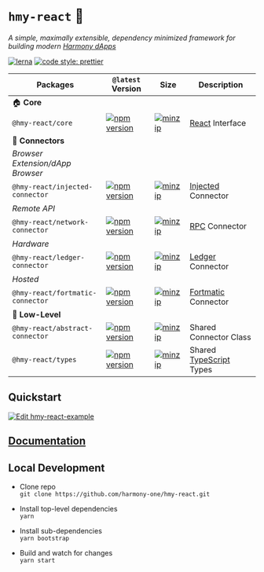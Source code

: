 # `hmy-react` 🧰

_A simple, maximally extensible, dependency minimized framework for building modern [Harmony dApps](https://docs.harmony.one/home/developers)_

[![lerna](https://img.shields.io/badge/maintained%20with-lerna-cc00ff.svg)](https://lerna.js.org/)
[![code style: prettier](https://img.shields.io/badge/code_style-prettier-ff69b4.svg?style=flat-square)](https://github.com/prettier/prettier)

| Packages                              | `@latest` Version                                                                                                                                                         | Size                                                                                                                                                                                 | Description                                                                         |
| ------------------------------------- | ------------------------------------------------------------------------------------------------------------------------------------------------------------------------- | ------------------------------------------------------------------------------------------------------------------------------------------------------------------------------------ | ----------------------------------------------------------------------------------- |
| 🏠 **Core**                           |
| `@hmy-react/core`                    | [![npm version](https://img.shields.io/npm/v/@hmy-react/core/latest.svg)](https://www.npmjs.com/package/@hmy-react/core/v/latest)                                       | [![minzip](https://img.shields.io/bundlephobia/minzip/@hmy-react/core/latest.svg)](https://bundlephobia.com/result?p=@hmy-react/core@latest)                                       | [React](https://reactjs.org/) Interface                                             |
| 🔌 **Connectors**                     |
| _Browser Extension/dApp Browser_      |
| `@hmy-react/injected-connector`      | [![npm version](https://img.shields.io/npm/v/@hmy-react/injected-connector/latest.svg)](https://www.npmjs.com/package/@hmy-react/injected-connector/v/latest)           | [![minzip](https://img.shields.io/bundlephobia/minzip/@hmy-react/injected-connector/latest.svg)](https://bundlephobia.com/result?p=@hmy-react/injected-connector@latest)           | [Injected](https://github.com/ethereum/EIPs/blob/master/EIPS/eip-1193.md) Connector |
| _Remote API_                          |
| `@hmy-react/network-connector`       | [![npm version](https://img.shields.io/npm/v/@hmy-react/network-connector/latest.svg)](https://www.npmjs.com/package/@hmy-react/network-connector/v/latest)             | [![minzip](https://img.shields.io/bundlephobia/minzip/@hmy-react/network-connector/latest.svg)](https://bundlephobia.com/result?p=@hmy-react/network-connector@latest)             | [RPC](https://github.com/ethereum/wiki/wiki/JSON-RPC) Connector                     |
| _Hardware_                            |
| `@hmy-react/ledger-connector`        | [![npm version](https://img.shields.io/npm/v/@hmy-react/ledger-connector/latest.svg)](https://www.npmjs.com/package/@hmy-react/ledger-connector/v/latest)               | [![minzip](https://img.shields.io/bundlephobia/minzip/@hmy-react/ledger-connector/latest.svg)](https://bundlephobia.com/result?p=@hmy-react/ledger-connector@latest)               | [Ledger](https://www.ledger.com/) Connector                                         |
| _Hosted_                              |
| `@hmy-react/fortmatic-connector`     | [![npm version](https://img.shields.io/npm/v/@hmy-react/fortmatic-connector/latest.svg)](https://www.npmjs.com/package/@hmy-react/fortmatic-connector/v/latest)         | [![minzip](https://img.shields.io/bundlephobia/minzip/@hmy-react/fortmatic-connector/latest.svg)](https://bundlephobia.com/result?p=@hmy-react/fortmatic-connector@latest)         | [Fortmatic](https://fortmatic.com/) Connector                                       |
| 🐉 **Low-Level**                      |
| `@hmy-react/abstract-connector`      | [![npm version](https://img.shields.io/npm/v/@hmy-react/abstract-connector/latest.svg)](https://www.npmjs.com/package/@hmy-react/abstract-connector/v/latest)           | [![minzip](https://img.shields.io/bundlephobia/minzip/@hmy-react/abstract-connector/latest.svg)](https://bundlephobia.com/result?p=@hmy-react/abstract-connector@latest)           | Shared Connector Class                                                              |
| `@hmy-react/types`                   | [![npm version](https://img.shields.io/npm/v/@hmy-react/types/latest.svg)](https://www.npmjs.com/package/@hmy-react/types/v/latest)                                     | [![minzip](https://img.shields.io/bundlephobia/minzip/@hmy-react/types/latest.svg)](https://bundlephobia.com/result?p=@hmy-react/types@latest)                                     | Shared [TypeScript](https://www.typescriptlang.org/) Types                          |

## Quickstart

[![Edit hmy-react-example](https://codesandbox.io/static/img/play-codesandbox.svg)](https://codesandbox.io/s/github/harmony-one/hmy-react/tree/v6/example?fontsize=14&hidenavigation=1&theme=dark)

## [Documentation](docs)

## Local Development

- Clone repo\
  `git clone https://github.com/harmony-one/hmy-react.git`

- Install top-level dependencies\
  `yarn`

- Install sub-dependencies\
  `yarn bootstrap`

- Build and watch for changes\
  `yarn start`
